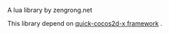 A lua library by zengrong.net

This library depend on [quick-cocos2d-x framework][1] .

[1]: https://github.com/dualface/quick-cocos2d-x/tree/develop/framework
